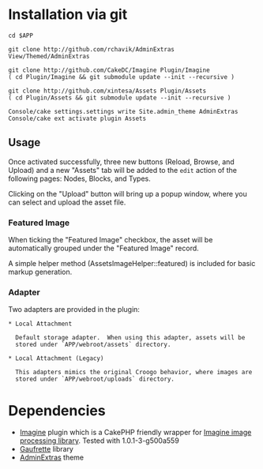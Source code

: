 # Installation via git

	cd $APP

	git clone http://github.com/rchavik/AdminExtras View/Themed/AdminExtras

	git clone http://github.com/CakeDC/Imagine Plugin/Imagine
	( cd Plugin/Imagine && git submodule update --init --recursive )

	git clone http://github.com/xintesa/Assets Plugin/Assets
	( cd Plugin/Assets && git submodule update --init --recursive )

	Console/cake settings.settings write Site.admin_theme AdminExtras
	Console/cake ext activate plugin Assets

## Usage

Once activated successfully, three new buttons (Reload, Browse, and Upload)
and a new "Assets" tab will be added to the `edit` action of the following
pages: Nodes, Blocks, and Types.

Clicking on the "Upload" button will bring up a popup window, where you can
select and upload the asset file.

### Featured Image

When ticking the "Featured Image" checkbox, the asset will be automatically
grouped under the "Featured Image" record.

A simple helper method (AssetsImageHelper::featured) is included for basic
markup generation.

### Adapter

Two adapters are provided in the plugin:

	* Local Attachment

	  Default storage adapter.  When using this adapter, assets will be
	  stored under `APP/webroot/assets` directory.

	* Local Attachment (Legacy)

	  This adapters mimics the original Croogo behavior, where images are
	  stored under `APP/webroot/uploads` directory.

# Dependencies

- [Imagine](https://github.com/CakeDC/Imagine) plugin which is a CakePHP
  friendly wrapper for [Imagine image processing library](http://imagine.readthedocs.org/).
  Tested with 1.0.1-3-g500a559
- [Gaufrette](https://github.com/Knplabs/Gaufrette) library
- [AdminExtras](http://github.com/rchavik/AdminExtras) theme

